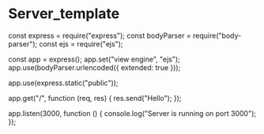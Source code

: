 # Server_template

const express = require("express");
const bodyParser = require("body-parser");
const ejs = require("ejs");

const app = express();
app.set("view engine", "ejs");
app.use(bodyParser.urlencoded({ extended: true }));

app.use(express.static("public"));

app.get("/", function (req, res) {
  res.send("Hello");
});

app.listen(3000, function () {
  console.log("Server is running on port 3000");
});
